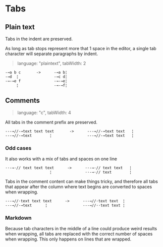 # Tabs

## Plain text

Tabs in the indent are preserved.

As long as tab stops represent more that 1 space in the editor, a single tab
character will separate paragraphs by indent.

> language: "plaintext", tabWidth: 2

    -→a b c       ->      -→a b¦
    -→d  ¦                -→c d¦
    -→-→e f               -→-→e¦
         ¦                -→-→f¦

## Comments ##

> language: "c", tabWidth: 4

All tabs in the comment prefix are preserved.

    ---→//-→text text text       ->      ---→//-→text text   ¦
    ---→//-→text        ¦                ---→//-→text text   ¦


### Odd cases ###

It also works with a mix of tabs and spaces on one line

    ··-→·// text text text      ->      ··-→·// text text   ¦
                        ¦               ··-→·// text        ¦

Tabs in the comment content can make things tricky, and therefore all tabs
that appear after the column where text begins are converted to spaces when wrapping.

    ---→//·text text text      ->      ---→//·text text  ¦
    ---→//-→text      ¦                ---→//··text text ¦

### Markdown ###

Because tab characters in the middle of a line could produce weird results when
wrapping, all tabs are replaced with the correct number of spaces when wrapping.
This only happens on lines that are wrapped.
